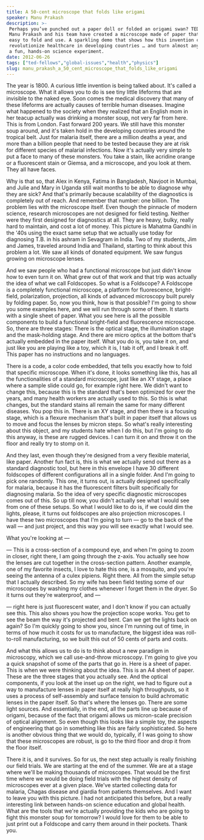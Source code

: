 ```yaml
---
title: A 50-cent microscope that folds like origami
speaker: Manu Prakash
description: >-
 Perhaps you’ve punched out a paper doll or folded an origami swan? TED Fellow
 Manu Prakash and his team have created a microscope made of paper that's just as
 easy to fold and use. A sparkling demo that shows how this invention could
 revolutionize healthcare in developing countries … and turn almost anything into
 a fun, hands-on science experiment.
date: 2012-06-26
tags: ["ted-fellows","global-issues","health","physics"]
slug: manu_prakash_a_50_cent_microscope_that_folds_like_origami
---
```


The year is 1800. A curious little invention is being talked about. It's called a
microscope. What it allows you to do is see tiny little lifeforms that are invisible to
the naked eye. Soon comes the medical discovery that many of these lifeforms are actually
causes of terrible human diseases. Imagine what happened to the society when they realized
that an English mom in her teacup actually was drinking a monster soup, not very far from
here. This is from London. Fast forward 200 years. We still have this monster soup around,
and it's taken hold in the developing countries around the tropical belt. Just for malaria
itself, there are a million deaths a year, and more than a billion people that need to be
tested because they are at risk for different species of malarial infections. Now it's
actually very simple to put a face to many of these monsters. You take a stain, like
acridine orange or a fluorescent stain or Giemsa, and a microscope, and you look at them.
They all have faces.

Why is that so, that Alex in Kenya, Fatima in Bangladesh, Navjoot in Mumbai, and Julie and
Mary in Uganda still wait months to be able to diagnose why they are sick? And that's
primarily because scalability of the diagnostics is completely out of reach. And remember
that number: one billion. The problem lies with the microscope itself. Even though the
pinnacle of modern science, research microscopes are not designed for field testing.
Neither were they first designed for diagnostics at all. They are heavy, bulky, really
hard to maintain, and cost a lot of money. This picture is Mahatma Gandhi in the '40s
using the exact same setup that we actually use today for diagnosing T.B. in his ashram in
Sevagram in India. Two of my students, Jim and James, traveled around India and Thailand,
starting to think about this problem a lot. We saw all kinds of donated equipment. We saw
fungus growing on microscope lenses.

And we saw people who had a functional microscope but just didn't know how to even turn it
on. What grew out of that work and that trip was actually the idea of what we call
Foldscopes. So what is a Foldscope? A Foldscope is a completely functional microscope, a
platform for fluorescence, bright-field, polarization, projection, all kinds of advanced
microscopy built purely by folding paper. So, now you think, how is that possible? I'm
going to show you some examples here, and we will run through some of them. It starts with
a single sheet of paper. What you see here is all the possible components to build a
functional bright-field and fluorescence microscope. So, there are three stages: There is
the optical stage, the illumination stage and the mask-holding stage. And there are micro
optics at the bottom that's actually embedded in the paper itself. What you do is, you
take it on, and just like you are playing like a toy, which it is, I tab it off, and I
break it off. This paper has no instructions and no languages.

There is a code, a color code embedded, that tells you exactly how to fold that specific
microscope. When it's done, it looks something like this, has all the functionalities of a
standard microscope, just like an XY stage, a place where a sample slide could go, for
example right here. We didn't want to change this, because this is the standard that's
been optimized for over the years, and many health workers are actually used to this. So
this is what changes, but the standard stains all remain the same for many different
diseases. You pop this in. There is an XY stage, and then there is a focusing stage, which
is a flexure mechanism that's built in paper itself that allows us to move and focus the
lenses by micron steps. So what's really interesting about this object, and my students
hate when I do this, but I'm going to do this anyway, is these are rugged devices. I can
turn it on and throw it on the floor and really try to stomp on it.

And they last, even though they're designed from a very flexible material, like
paper. Another fun fact is, this is what we actually send out there as a standard
diagnostic tool, but here in this envelope I have 30 different foldscopes of different
configurations all in a single folder. And I'm going to pick one randomly. This one, it
turns out, is actually designed specifically for malaria, because it has the fluorescent
filters built specifically for diagnosing malaria. So the idea of very specific diagnostic
microscopes comes out of this. So up till now, you didn't actually see what I would see
from one of these setups. So what I would like to do is, if we could dim the lights,
please, it turns out foldscopes are also projection microscopes. I have these two
microscopes that I'm going to turn — go to the back of the wall — and just project, and
this way you will see exactly what I would see.

What you're looking at — 

— This is a cross-section of a compound eye, and when I'm going to zoom in closer, right
there, I am going through the z-axis. You actually see how the lenses are cut together in
the cross-section pattern. Another example, one of my favorite insects, I love to hate
this one, is a mosquito, and you're seeing the antenna of a culex pipiens. Right there.
All from the simple setup that I actually described. So my wife has been field testing some
of our microscopes by washing my clothes whenever I forget them in the dryer. So it turns
out they're waterproof, and — 

— right here is just fluorescent water, and I don't know if you can actually see this.
This also shows you how the projection scope works. You get to see the beam the way it's
projected and bent. Can we get the lights back on again? So I'm quickly going to show you,
since I'm running out of time, in terms of how much it costs for us to manufacture, the
biggest idea was roll-to-roll manufacturing, so we built this out of 50 cents of parts and
costs. 

And what this allows us to do is to think about a new paradigm in microscopy, which we
call use-and-throw microscopy. I'm going to give you a quick snapshot of some of the parts
that go in. Here is a sheet of paper. This is when we were thinking about the idea. This
is an A4 sheet of paper. These are the three stages that you actually see. And the optical
components, if you look at the inset up on the right, we had to figure out a way to
manufacture lenses in paper itself at really high throughputs, so it uses a process of
self-assembly and surface tension to build achromatic lenses in the paper itself. So
that's where the lenses go. There are some light sources. And essentially, in the end, all
the parts line up because of origami, because of the fact that origami allows us
micron-scale precision of optical alignment. So even though this looks like a simple toy,
the aspects of engineering that go in something like this are fairly sophisticated. So here
is another obvious thing that we would do, typically, if I was going to show that these
microscopes are robust, is go to the third floor and drop it from the floor
itself.

There it is, and it survives. So for us, the next step actually is really finishing our
field trials. We are starting at the end of the summer. We are at a stage where we'll be 
making thousands of microscopes. That would be the first time where we would be doing
field trials with the highest density of microscopes ever at a given place. We've started
collecting data for malaria, Chagas disease and giardia from patients themselves. And I
want to leave you with this picture. I had not anticipated this before, but a really
interesting link between hands-on science education and global health. What are the tools
that we're actually providing the kids who are going to fight this monster soup for
tomorrow? I would love for them to be able to just print out a Foldscope and carry them
around in their pockets. Thank you.

<!--
ad_duration=3.33
event="TEDGlobal 2012"
external_start_time=0
has_talk_citation=0
intro_duration=11.82
is_subtitle_required="False"
is_talk_featured="True"
language="en"
language_swap="False"
native_language="en"
number_of_related_talks=6
number_of_speakers=1
number_of_subtitled_videos=31
number_of_tags=4
number_of_talk_download_languages=31
number_of_talk_more_resources=2
number_of_talk_recommendations=0
number_of_talks_take_actions=1
post_ad_duration=0.83
published_timestamp="2014-03-07 15:59:28"
recording_date="2012-06-26"
speaker_description="Physicist, inventor"
speaker_is_published=1
speaker_name="Manu Prakash"
talk_name="A 50-cent microscope that folds like origami"
talks_tags=["ted-fellows","global-issues","health","physics"]
url_audio="https://download.ted.com/talks/ManuPrakash_2012G.mp3?apikey=acme-roadrunner"
url_photo_speaker="https://pe.tedcdn.com/images/ted/4f8ecda6fbc8c11d77716d59ff0e001b5b614b86_254x191.jpg"
url_photo_talk="https://pe.tedcdn.com/images/ted/e40187e4f3c35c8d31024e4145eef47598606cc8_1600x1200.jpg"
url_webpage="https://www.ted.com/talks/manu_prakash_a_50_cent_microscope_that_folds_like_origami"
video_type_name="TED Stage Talk"
-->
